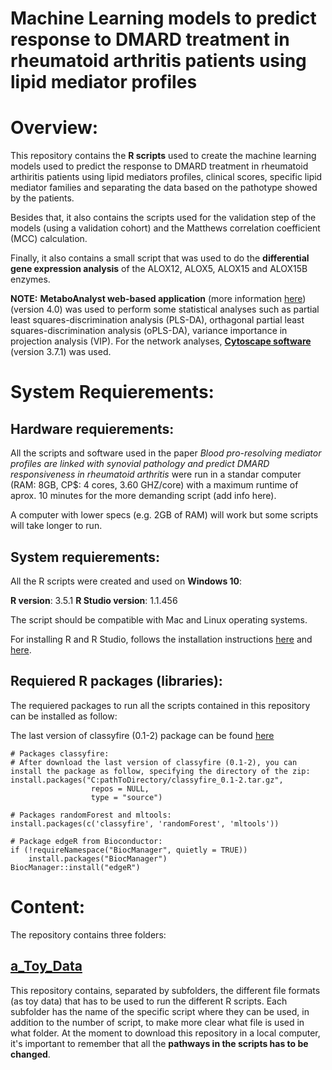 # Machine Learning models to predict response to DMARD treatment in rheumatoid arthritis patients using lipid mediator profiles

# Overview: 

This repository contains the **R scripts** used to create the machine learning models used to predict the response to DMARD treatment in rheumatoid arthiritis patients using lipid mediators profiles, clinical scores, specific lipid mediator families and separating the data based on the pathotype showed by the patients. 

Besides that, it also contains the scripts used for the validation step of the models (using a validation cohort) and the Matthews correlation coefficient (MCC) calculation. 

Finally, it also contains a small script that was used to do the **differential gene expression analysis** of the ALOX12, ALOX5, ALOX15 and ALOX15B enzymes. 

**NOTE:** **MetaboAnalyst web-based application** (more information [here](https://www.metaboanalyst.ca//faces/ModuleView.xhtml)) (version 4.0) was used to perform some statistical analyses such as partial least squares-discrimination analysis (PLS-DA), orthagonal partial least squares-discrimination analysis (oPLS-DA), variance importance in projection analysis (VIP). For the network analyses, [**Cytoscape software**](https://cytoscape.org/) (version 3.7.1) was used.

# System Requierements: 

## Hardware requierements: 

All the scripts and software used in the paper *Blood pro-resolving mediator profiles are linked with synovial pathology and predict DMARD responsiveness in rheumatoid arthritis* were run in a standar computer (RAM: 8GB, CP$: 4 cores, 3.60 GHZ/core) with a maximum runtime of aprox. 10 minutes for the more demanding script (add info here). 

A computer with lower specs (e.g. 2GB of RAM) will work but some scripts will take longer to run. 

## System requierements:

All the R scripts were created and used on **Windows 10**:

**R version**: 3.5.1 
**R Studio version**: 1.1.456

The script should be compatible with Mac and Linux operating systems. 

For installing R and R Studio, follows the installation instructions [here](https://www.stats.bris.ac.uk/R/) and [here](https://www.rstudio.com/products/rstudio/download/). 

## Requiered R packages (libraries): 

The requiered packages to run all the scripts contained in this repository can be installed as follow: 

The last version of classyfire (0.1-2) package can be found [here](https://cran.r-project.org/src/contrib/Archive/classyfire/)

```
# Packages classyfire:
# After download the last version of classyfire (0.1-2), you can install the package as follow, specifying the directory of the zip: 
install.packages("C:pathToDirectory/classyfire_0.1-2.tar.gz", 
                  repos = NULL, 
                  type = "source")
                  
# Packages randomForest and mltools:
install.packages(c('classyfire', 'randomForest', 'mltools'))

# Package edgeR from Bioconductor:
if (!requireNamespace("BiocManager", quietly = TRUE))
    install.packages("BiocManager")
BiocManager::install("edgeR")
```
# Content: 

The repository contains three folders: 

## [a_Toy_Data](https://github.com/eagomezc/2019_Machine_Learning_DMARD_in_RA_patients/tree/master/a_Toy_Data)

This repository contains, separated by subfolders, the different file formats (as toy data) that has to be used to run the different R scripts. Each subfolder has the name of the specific script where they can be used, in addition to the number of script, to make more clear what file is used in what folder. At the moment to download this repository in a local computer, it's important to remember that all the **pathways in the scripts has to be changed**.






